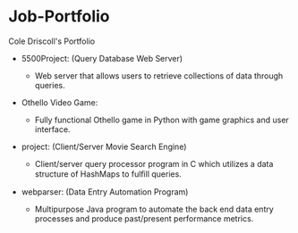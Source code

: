 # Job-Portfolio
Cole Driscoll's Portfolio

- 5500Project: (Query Database Web Server)
  - Web server that allows users to retrieve collections of data through queries.

- Othello Video Game:
  - Fully functional Othello game in Python with game graphics and user interface.

- project: (Client/Server Movie Search Engine)
  - Client/server query processor program in C which utilizes a data structure of HashMaps to fulﬁll queries.

- webparser: (Data Entry Automation Program)
  - Multipurpose Java program to automate the back end data entry processes and produce past/present performance metrics.

